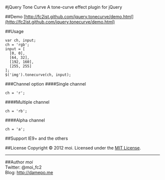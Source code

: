 #jQuery Tone Curve
A tone-curve effect plugin for jQuery

##Demo
[http://fc2ist.github.com/jquery.tonecurve/demo.html](http://fc2ist.github.com/jquery.tonecurve/demo.html)

##Usage
~~~~~
var ch, input;
ch = 'rgb';
input = [
  [0, 0],
  [64, 32],
  [192, 160],
  [255, 255]
];
$('img').tonecurve(ch, input);
~~~~~

###Channel option
####Single channel
~~~~~
ch = 'r';
~~~~~

####Multiple channel
~~~~~
ch = 'rb';
~~~~~

####Alpha channel
~~~~~
ch = 'a';
~~~~~

##Support
IE9+ and the others

##License
Copyright &copy; 2012 moi.
Licensed under the [MIT License](http://www.opensource.org/licenses/mit-license.php).

----

##Author
*moi*  
Twitter: @moi_fc2  
Blog: http://damepo.me